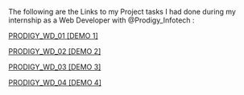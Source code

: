 The following are the Links to my Project tasks I had done during my internship as a Web Developer with @Prodigy_Infotech :

[PRODIGY_WD_01 [DEMO 1]](https://ar-ha834.github.io/PRODIGY_INTERNSHIP/PRODIGY_WD_01)   
  
[PRODIGY_WD_02 [DEMO 2]](https://ar-ha834.github.io/PRODIGY_INTERNSHIP/PRODIGY_WD_02)  

[PRODIGY_WD_03 [DEMO 3]](https://ar-ha834.github.io/PRODIGY_INTERNSHIP/PRODIGY_WD_03)  

[PRODIGY_WD_04 [DEMO 4]](https://ar-ha834.github.io/PRODIGY_INTERNSHIP/PRODIGY_WD_04)

